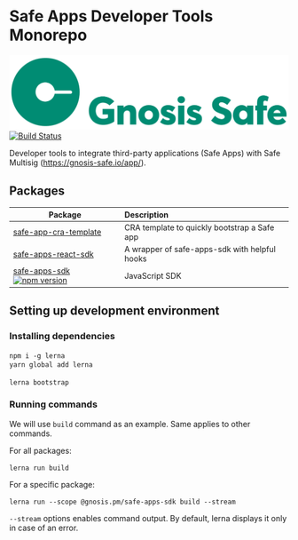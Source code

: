# Safe Apps Developer Tools Monorepo

[![Logo](https://raw.githubusercontent.com/gnosis/safe-apps-sdk/master/assets/logo.png)](https://gnosis.pm/)
[![Build Status](https://travis-ci.org/gnosis/safe-apps-sdk.svg?branch=master)](https://travis-ci.org/gnosis/pm-contracts)

Developer tools to integrate third-party applications (Safe Apps) with Safe Multisig (https://gnosis-safe.io/app/).

## Packages

| Package                                                                                                                                                                                                                        | Description                                   |
| ------------------------------------------------------------------------------------------------------------------------------------------------------------------------------------------------------------------------------ | :-------------------------------------------- |
| [safe-app-cra-template](https://github.com/gnosis/safe-apps-sdk/tree/master/packages/safe-app-cra-template)                                                                                                                    | CRA template to quickly bootstrap a Safe app  |
| [safe-apps-react-sdk](https://github.com/gnosis/safe-apps-sdk/tree/master/packages/safe-apps-react-sdk)                                                                                                                        | A wrapper of safe-apps-sdk with helpful hooks |
| [safe-apps-sdk](https://github.com/gnosis/safe-apps-sdk/tree/master/packages/safe-apps-sdk) [![npm version](https://badge.fury.io/js/%40gnosis.pm%2Fsafe-apps-sdk.svg)](https://badge.fury.io/js/%40gnosis.pm%2Fsafe-apps-sdk) | JavaScript SDK                                |

## Setting up development environment

### Installing dependencies

```
npm i -g lerna
yarn global add lerna

lerna bootstrap
```

### Running commands

We will use `build` command as an example. Same applies to other commands.

For all packages:

```
lerna run build
```

For a specific package:

```
lerna run --scope @gnosis.pm/safe-apps-sdk build --stream
```

`--stream` options enables command output. By default, lerna displays it only in case of an error.
